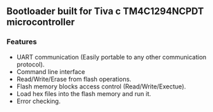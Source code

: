 ## **Bootloader built for Tiva c TM4C1294NCPDT microcontroller**

### **Features**

- UART communication (Easily portable to any other communication protocol).
- Command line interface
- Read/Write/Erase from flash operations.
- Flash memory blocks access control (Read/Write/Exectue).
- Load hex files into the flash memory and run it.
- Error checking.
